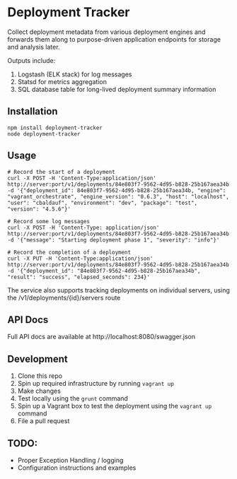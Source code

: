 # Deployment Tracker
Collect deployment metadata from various deployment engines and forwards them along to purpose-driven application endpoints for storage and analysis later.

Outputs include:

1. Logstash (ELK stack) for log messages
2. Statsd for metrics aggregation
3. SQL database table for long-lived deployment summary information

## Installation

    npm install deployment-tracker
    node deployment-tracker

## Usage

```
# Record the start of a deployment
curl -X POST -H 'Content-Type:application/json'  http://server:port/v1/deployments/84e803f7-9562-4d95-b828-25b167aea34b -d '{"deployment_id": 84e803f7-9562-4d95-b828-25b167aea34b, "engine": "vagrant_orchestrate", "engine_version": "0.6.3", "host": "localhost", "user": "cbaldauf", "environment": "dev", "package": "test", "version": "4.5.6"}'

# Record some log messages
curl -X POST -H 'Content-Type: application/json' http://server:port/v1/deployments/84e803f7-9562-4d95-b828-25b167aea34b -d '{"message": "Starting deployment phase 1", "severity": "info"}'

# Record the completion of a deployment
curl -X PUT -H 'Content-Type:application/json' http://server:port/v1/deployments/84e803f7-9562-4d95-b828-25b167aea34b -d '{"deployment_id": "84e803f7-9562-4d95-b828-25b167aea34b", "result": "success", "elapsed_seconds": 234}'
```

The service also supports tracking deployments on individual servers, using the
/v1/deployments/{id}/servers route

## API Docs
Full API docs are available at http://localhost:8080/swagger.json

## Development
1. Clone this repo
2. Spin up required infrastructure by running `vagrant up`
2. Make changes
3. Test locally using the `grunt` command
4. Spin up a Vagrant box to test the deployment using the `vagrant up` command
5. File a pull request

## TODO:
* Proper Exception Handling / logging
* Configuration instructions and examples
